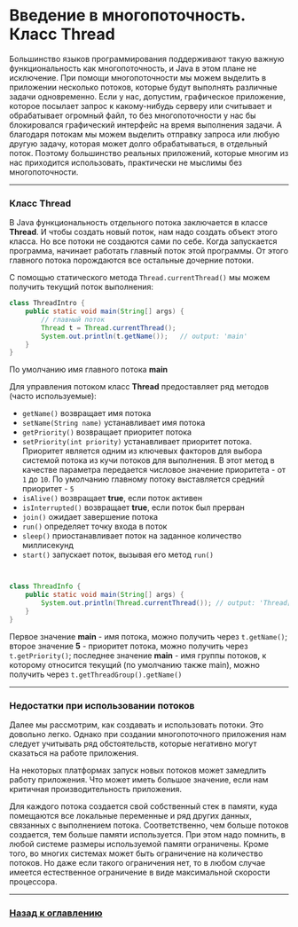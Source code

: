 # Введение в многопоточность. Класс Thread

Большинство языков программирования поддерживают такую важную функциональность как многопоточность, и Java в этом плане не исключение.
При помощи многопоточности мы можем выделить в приложении несколько потоков, которые будут выполнять различные задачи одновременно.
Если у нас, допустим, графическое приложение, которое посылает запрос к какому-нибудь серверу или считывает и обрабатывает огромный файл,
то без многопоточности у нас бы блокировался графический интерфейс на время выполнения задачи.
А благодаря потокам мы можем выделить отправку запроса или любую другую задачу, которая может долго обрабатываться, в отдельный поток.
Поэтому большинство реальных приложений, которые многим из нас приходится использовать, практически не мыслимы без многопоточности.

---

### Класс Thread

В Java функциональность отдельного потока заключается в классе **Thread**.
И чтобы создать новый поток, нам надо создать объект этого класса.
Но все потоки не создаются сами по себе.
Когда запускается программа, начинает работать главный поток этой программы.
От этого главного потока порождаются все остальные дочерние потоки.

С помощью статического метода `Thread.currentThread()` мы можем получить текущий поток выполнения:

```java
class ThreadIntro {
    public static void main(String[] args) {
        // главный поток
        Thread t = Thread.currentThread();
        System.out.println(t.getName());   // output: 'main'
    }
}
```

По умолчанию имя главного потока **main**

Для управления потоком класс **Thread** предоставляет ряд методов (часто используемые):

-   `getName()` возвращает имя потока
-   `setName(String name)` устанавливает имя потока
-   `getPriority()` возвращает приоритет потока
-   `setPriority(int priority)` устанавливает приоритет потока.
    Приоритет является одним из ключевых факторов для выбора системой потока из кучи потоков для выполнения.
    В этот метод в качестве параметра передается числовое значение приоритета - от `1` до `10`.
    По умолчанию главному потоку выставляется средний приоритет - `5`
-   `isAlive()` возвращает **true**, если поток активен
-   `isInterrupted()` возвращает **true**, если поток был прерван
-   `join()` ожидает завершение потока
-   `run()` определяет точку входа в поток
-   `sleep()` приостанавливает поток на заданное количество миллисекунд
-   `start()` запускает поток, вызывая его метод `run()`

```java


class ThreadInfo {
    public static void main(String[] args) {
        System.out.println(Thread.currentThread()); // output: 'Thread[main,5,main]'
    }
}
```
Первое значение **main** - имя потока, можно получить через `t.getName()`;
второе значение **5** - приоритет потока, можно получить через `t.getPriority()`;
последнее значение **main** - имя группы потоков, к которому относится текущий (по умолчанию также main),
можно получить через `t.getThreadGroup().getName()`

---

### Недостатки при использовании потоков

Далее мы рассмотрим, как создавать и использовать потоки.
Это довольно легко.
Однако при создании многопоточного приложения нам следует учитывать ряд обстоятельств,
которые негативно могут сказаться на работе приложения.

На некоторых платформах запуск новых потоков может замедлить работу приложения.
Что может иметь большое значение, если нам критичная производительность приложения.

Для каждого потока создается свой собственный стек в памяти,
куда помещаются все локальные переменные и ряд других данных, связанных с выполнением потока.
Соответственно, чем больше потоков создается, тем больше памяти используется.
При этом надо помнить, в любой системе размеры используемой памяти ограничены.
Кроме того, во многих системах может быть ограничение на количество потоков.
Но даже если такого ограничения нет, то в любом случае имеется естественное ограничение в виде максимальной скорости процессора.

---

### [Назад к оглавлению](./README.md)